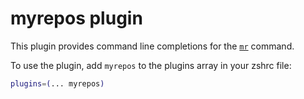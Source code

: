 # myrepos plugin

This plugin provides command line completions for the [`mr`](...) command.

To use the plugin, add `myrepos` to the plugins array in your zshrc file:

```zsh
plugins=(... myrepos)
```
